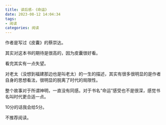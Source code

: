 ```yaml
---
title: 读后感-《命运》
date: 2023-08-12 14:04:34
tags: 
- 阅读
categories: 阅读
---
```


作者是写过《皮囊》的蔡崇达。

其实对这本书的期待是很高的，因为皮囊很好看。

看完其实有一点失望。

对老太（没想到福建那边也是叫老太）的一生的描述，其实有很多很明显的是作者自身的思想看法，很明显的脱离了时代的局限性。

整个故事对于所谓神明，一直没有同感。对于书名“命运”感受也不是很深，感觉书名叫时代更合适一点。

10分的话我会给5分。

不推荐阅读。





